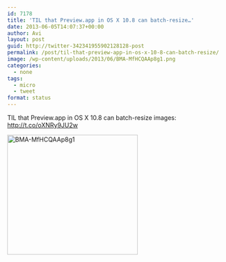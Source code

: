```yaml
---
id: 7178
title: 'TIL that Preview.app in OS X 10.8 can batch-resize…'
date: 2013-06-05T14:07:37+00:00
author: Avi
layout: post
guid: http://twitter-342341955902128128-post
permalink: /post/til-that-preview-app-in-os-x-10-8-can-batch-resize/
image: /wp-content/uploads/2013/06/BMA-MfHCQAAp8g1.png
categories:
  - none
tags:
  - micro
  - tweet
format: status
---
```

TIL that Preview.app in OS X 10.8 can batch-resize images: http://t.co/oXNRy9JU2w

<img width="300" height="275" src="http://aviflax.com/wp-content/uploads/2013/06/BMA-MfHCQAAp8g1.png" class="attachment-medium" alt="BMA-MfHCQAAp8g1" />